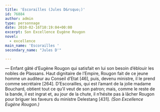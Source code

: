 ```yaml
---
title: 'Escorailles (Jules D&rsquo;)'
id: 76884
author: admin
type: personnage
date: 2010-02-16T10:19:04+00:00
excerpt: Son Excellence Eugène Rougon
novel:
  - excellence
main_name: 'Escorailles '
secondary_name: "Jules D'"

---
```

— Enfant gâté d&rsquo;Eugène Rougon qui satisfait en lui son besoin d&rsquo;éblouir les nobles de Plassans. Haut dignitaire de l&rsquo;Empire, Rougon fait de ce jeune homme un auditeur au Conseil d&rsquo;Etat [46], puis, devenu ministre, il le prend comme secrétaire [264]. D&rsquo;Escorailles, qui est l&rsquo;amant de la jolie madame Bouchard, obtient tout ce qu&rsquo;il veut de son patron; mais, comme le reste de la bande, il est ingrat et, au jour de la chute, il n&rsquo;hésite pas à lâcher Rougon pour briguer les faveurs du ministre Delestang [431]. _(Son Excellence Eugène Rougon.)_